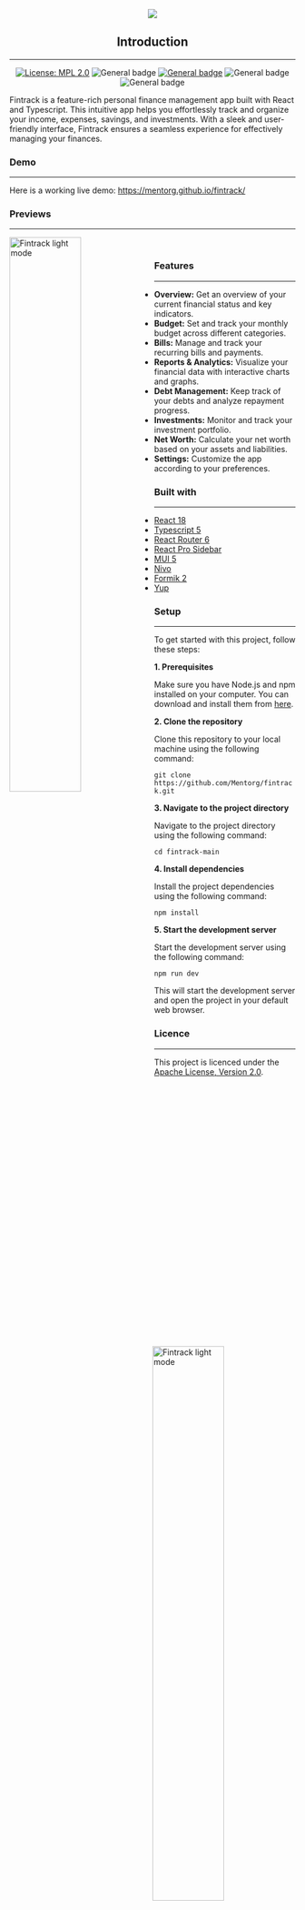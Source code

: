 <p align="center">
  <img src="https://github.com/Mentorg/fintrack/assets/18701723/ba5e4a0f-c8f3-444d-a3b2-638f21a2bcb1" />
</p>

<div align="center">

## Introduction
---
[![License: MPL 2.0](https://img.shields.io/badge/License-Apache%202.0-brightgreen.svg)](https://opensource.org/license/apache-2-0) ![General badge](https://img.shields.io/badge/npm_package-1.0.0-green.svg) [![General badge](https://img.shields.io/badge/live-demo-blue.svg)](https://mentorg.github.io/fintrack/) ![General badge](https://img.shields.io/github/repo-size/Mentorg/fintrack) ![General badge](https://img.shields.io/github/last-commit/Mentorg/fintrack/main)

</div>
Fintrack is a feature-rich personal finance management app built with React and Typescript. This intuitive app helps you effortlessly track and organize your income, expenses, savings, and investments. With a sleek and user-friendly interface, Fintrack ensures a seamless experience for effectively managing your finances.

### Demo
---
Here is a working live demo: https://mentorg.github.io/fintrack/

### Previews
---
<img src="https://github.com/Mentorg/fintrack/assets/18701723/33ad4346-72f6-478f-b7b8-af8bcd90ee64" alt="Fintrack light mode" align="left" width="50%">
<img src="https://github.com/Mentorg/fintrack/assets/18701723/a05e93f6-51ec-416e-ac44-e4dc00cfe343" alt="Fintrack light mode" align="right" width="50%">
<p>&nbsp;</p>

### Features
---
- **Overview:** Get an overview of your current financial status and key indicators.
- **Budget:** Set and track your monthly budget across different categories.
- **Bills:** Manage and track your recurring bills and payments.
- **Reports & Analytics:** Visualize your financial data with interactive charts and graphs.
- **Debt Management:** Keep track of your debts and analyze repayment progress.
- **Investments:** Monitor and track your investment portfolio.
- **Net Worth:** Calculate your net worth based on your assets and liabilities.
- **Settings:** Customize the app according to your preferences.

### Built with
---
- [React 18](https://react.dev/)
- [Typescript 5](https://www.typescriptlang.org/)
- [React Router 6](https://reactrouter.com/en/main)
- [React Pro Sidebar](https://github.com/azouaoui-med/react-pro-sidebar)
- [MUI 5](https://mui.com/)
- [Nivo](https://nivo.rocks/)
- [Formik 2](https://formik.org/)
- [Yup](https://github.com/jquense/yup)

### Setup
---
To get started with this project, follow these steps:

**1. Prerequisites**

Make sure you have Node.js and npm installed on your computer. You can download and install them from [here](https://docs.npmjs.com/downloading-and-installing-node-js-and-npm).

**2. Clone the repository**

Clone this repository to your local machine using the following command:

`git clone https://github.com/Mentorg/fintrack.git`

**3. Navigate to the project directory**

Navigate to the project directory using the following command:

`cd fintrack-main`

**4. Install dependencies**

Install the project dependencies using the following command:

`npm install`

**5. Start the development server**

Start the development server using the following command:

`npm run dev`

This will start the development server and open the project in your default web browser.

### Licence
---
This project is licenced under the [Apache License, Version 2.0](https://opensource.org/license/apache-2-0/).